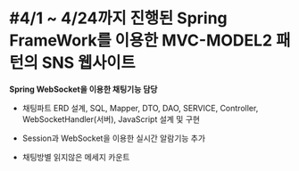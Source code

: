 #4/1 ~ 4/24까지 진행된 Spring FrameWork를 이용한 MVC-MODEL2 패턴의 SNS 웹사이트
==

**Spring WebSocket을 이용한 채팅기능 담당**


- 채팅파트 ERD 설계, SQL, Mapper, DTO, DAO, SERVICE, Controller, WebSocketHandler(서버), JavaScript 설계 및 구현


- Session과 WebSocket을 이용한 실시간 알람기능 추가


- 채팅방별 읽지않은 메세지 카운트
